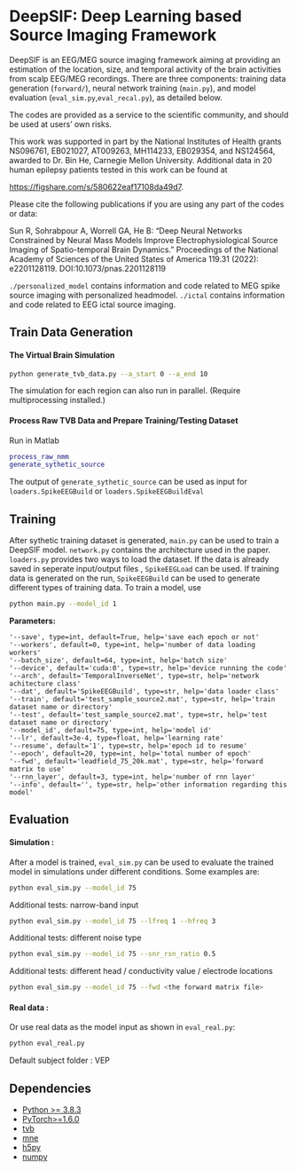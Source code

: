 # DeepSIF: Deep Learning based Source Imaging Framework


DeepSIF is an EEG/MEG source imaging framework aiming at providing an estimation of the location, size, and temporal activity of the brain activities from scalp EEG/MEG recordings. There are three components: training data generation (```forward/```), neural network training (```main.py```), and model evaluation (```eval_sim.py```,```eval_recal.py```), as detailed below. 

The codes are provided as a service to the scientific community, and should be used at users’ own risks.

This work was supported in part by the National Institutes of Health grants NS096761, EB021027, AT009263, MH114233, EB029354, and NS124564, awarded to Dr. Bin He, Carnegie Mellon University. Additional data in 20 human epilepsy patients tested in this work can be found at


https://figshare.com/s/580622eaf17108da49d7.

Please cite the following publications if you are using any part of the codes or data:

Sun R, Sohrabpour A, Worrell GA, He B: “Deep Neural Networks Constrained by Neural Mass Models Improve Electrophysiological Source Imaging of Spatio-temporal Brain Dynamics.” Proceedings of the National Academy of Sciences of the United States of America 119.31 (2022): e2201128119. DOI:10.1073/pnas.2201128119


```./personalized_model``` contains information and code related to MEG spike source imaging with personalized headmodel. ```./ictal``` contains information and code related to EEG ictal source imaging. 


## Train Data Generation
#### The Virtual Brain Simulation
```bash
python generate_tvb_data.py --a_start 0 --a_end 10
```
The simulation for each region can also run in parallel. (Require multiprocessing installed.)
 
#### Process Raw TVB Data and Prepare Training/Testing Dataset 
Run in Matlab
```matlab
process_raw_nmm
generate_sythetic_source
```
The output of ```generate_sythetic_source``` can be used as input for ```loaders.SpikeEEGBuild``` or ```loaders.SpikeEEGBuildEval```

## Training

After sythetic training dataset is generated, ```main.py``` can be used to train a DeepSIF model. ```network.py``` contains the architecture used
 in the paper.  ```loaders.py``` provides two ways to load the dataset. If the data is already saved in seperate input/output files
 , ```SpikeEEGLoad``` can be used. If training data is generated on the run, ```SpikeEEGBuild``` can be used to generate different types of
  training data. To train a model, use 

```bash
python main.py --model_id 1
```
**Parameters:**

    '--save', type=int, default=True, help='save each epoch or not'
    '--workers', default=0, type=int, help='number of data loading workers'
    '--batch_size', default=64, type=int, help='batch size'
    '--device', default='cuda:0', type=str, help='device running the code'
    '--arch', default='TemporalInverseNet', type=str, help='network achitecture class'
    '--dat', default='SpikeEEGBuild', type=str, help='data loader class'
    '--train', default='test_sample_source2.mat', type=str, help='train dataset name or directory'
    '--test', default='test_sample_source2.mat', type=str, help='test dataset name or directory'
    '--model_id', default=75, type=int, help='model id'
    '--lr', default=3e-4, type=float, help='learning rate'
    '--resume', default='1', type=str, help='epoch id to resume'
    '--epoch', default=20, type=int, help='total number of epoch'
    '--fwd', default='leadfield_75_20k.mat', type=str, help='forward matrix to use'
    '--rnn_layer', default=3, type=int, help='number of rnn layer'
    '--info', default='', type=str, help='other information regarding this model'

## Evaluation

#### Simulation :
After a model is trained, ```eval_sim.py``` can be used to evaluate the trained model in simulations under different conditions. Some examples are:
```bash
python eval_sim.py --model_id 75
```
Additional tests: narrow-band input
```bash
python eval_sim.py --model_id 75 --lfreq 1 --hfreq 3
```
Additional tests: different noise type
```bash
python eval_sim.py --model_id 75 --snr_rsn_ratio 0.5
```
Additional tests: different head / conductivity value / electrode locations
```bash
python eval_sim.py --model_id 75 --fwd <the forward matrix file>
```
#### Real data :
Or use real data as the model input as shown in ```eval_real.py```:
```bash
python eval_real.py
```
Default subject folder : VEP
<!---Results visualization examples are in tutorials/-->

## Dependencies
* [Python >= 3.8.3](https://www.python.org/downloads/)
* [PyTorch>=1.6.0](https://pytorch.org/)
* [tvb](https://www.thevirtualbrain.org/tvb/zwei)
* [mne](https://mne.tools/stable/index.html)
* [h5py](https://www.h5py.org/)
* [numpy](https://numpy.org/)
